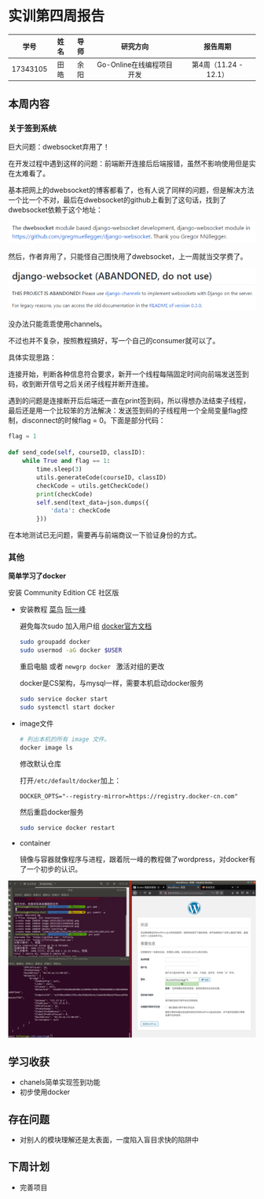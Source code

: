 # 实训第四周报告

|   学号   | 姓名 | 导师 |         研究方向          |       报告周期        |
| :------: | :--: | :--: | :-----------------------: | :-------------------: |
| 17343105 | 田皓 | 余阳 | Go-Online在线编程项目开发 | 第4周（11.24 - 12.1） |

## 本周内容

### 关于签到系统

巨大问题：dwebsocket弃用了！

在开发过程中遇到这样的问题：前端断开连接后后端报错，虽然不影响使用但是实在太难看了。

基本把网上的dwebsocket的博客都看了，也有人说了同样的问题，但是解决方法一个比一个不对，最后在dwebsocket的github上看到了这句话，找到了dwebsocket依赖于这个地址：

![1575274641167](https://github.com/Tifinity/MyImage/raw/master/GoOnlineReport/1575274641167.png)

然后，作者弃用了，只能怪自己图快用了dwebsocket，上一周就当交学费了。

![1575274653206](https://github.com/Tifinity/MyImage/raw/master/GoOnlineReport/1575274653206.png)

没办法只能乖乖使用channels。

不过也并不复杂，按照教程搞好，写一个自己的consumer就可以了。

具体实现思路：

连接开始，判断各种信息符合要求，新开一个线程每隔固定时间向前端发送签到码，收到断开信号之后关闭子线程并断开连接。

遇到的问题是连接断开后后端还一直在print签到码，所以得想办法结束子线程，最后还是用一个比较笨的方法解决：发送签到码的子线程用一个全局变量flag控制，disconnect的时候flag = 0。下面是部分代码：

~~~python
flag = 1

def send_code(self, courseID, classID):
    while True and flag == 1:
        time.sleep(3)
        utils.generateCode(courseID, classID)
        checkCode = utils.getCheckCode()
        print(checkCode)
        self.send(text_data=json.dumps({
            'data': checkCode
        }))
~~~

在本地测试已无问题，需要再与前端商议一下验证身份的方式。

### 其他

**简单学习了docker**

安装 Community Edition CE 社区版

- 安装教程 [菜鸟](https://www.runoob.com/docker/docker-hello-world.html) [阮一峰](http://www.ruanyifeng.com/blog/2018/02/docker-tutorial.html)

    避免每次sudo 加入用户组 [docker官方文档](https://docs.docker.com/install/linux/linux-postinstall/#manage-docker-as-a-non-root-user)

    ~~~bash
    sudo groupadd docker
    sudo usermod -aG docker $USER
    ~~~

    重启电脑 或者 `newgrp docker ` 激活对组的更改

    docker是CS架构，与mysql一样，需要本机启动docker服务

    ~~~bash
    sudo service docker start
    sudo systemctl start docker
    ~~~

- image文件

    ~~~bash
    # 列出本机的所有 image 文件。
    docker image ls
    ~~~

    修改默认仓库

    打开`/etc/default/docker`加上：

    ~~~
    DOCKER_OPTS="--registry-mirror=https://registry.docker-cn.com"
    ~~~

    然后重启docker服务

    ~~~bash
    sudo service docker restart
    ~~~

- container

	镜像与容器就像程序与进程，跟着阮一峰的教程做了wordpress，对docker有了一个初步的认识。

![image-20191202173258746](https://github.com/Tifinity/MyImage/raw/master/GoOnlineReport/image-20191202173258746.png)



## 学习收获

- chanels简单实现签到功能
- 初步使用docker



## 存在问题

- 对别人的模块理解还是太表面，一度陷入盲目求快的陷阱中

  

## 下周计划

- 完善项目